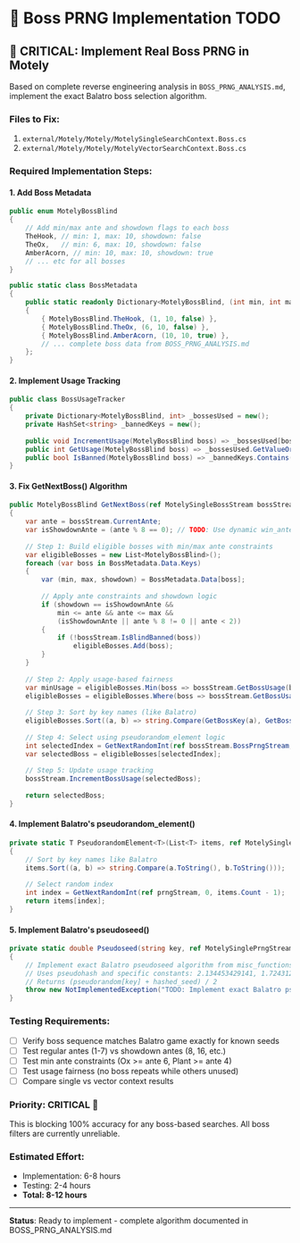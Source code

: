 # 🎯 Boss PRNG Implementation TODO

## 🚨 **CRITICAL: Implement Real Boss PRNG in Motely**

Based on complete reverse engineering analysis in `BOSS_PRNG_ANALYSIS.md`, implement the exact Balatro boss selection algorithm.

### **Files to Fix:**
1. `external/Motely/Motely/MotelySingleSearchContext.Boss.cs`
2. `external/Motely/Motely/MotelyVectorSearchContext.Boss.cs`

### **Required Implementation Steps:**

#### **1. Add Boss Metadata**
```csharp
public enum MotelyBossBlind
{
    // Add min/max ante and showdown flags to each boss
    TheHook, // min: 1, max: 10, showdown: false
    TheOx,   // min: 6, max: 10, showdown: false  
    AmberAcorn, // min: 10, max: 10, showdown: true
    // ... etc for all bosses
}

public static class BossMetadata 
{
    public static readonly Dictionary<MotelyBossBlind, (int min, int max, bool showdown)> Data = new()
    {
        { MotelyBossBlind.TheHook, (1, 10, false) },
        { MotelyBossBlind.TheOx, (6, 10, false) },
        { MotelyBossBlind.AmberAcorn, (10, 10, true) },
        // ... complete boss data from BOSS_PRNG_ANALYSIS.md
    };
}
```

#### **2. Implement Usage Tracking**
```csharp
public class BossUsageTracker
{
    private Dictionary<MotelyBossBlind, int> _bossesUsed = new();
    private HashSet<string> _bannedKeys = new();
    
    public void IncrementUsage(MotelyBossBlind boss) => _bossesUsed[boss]++;
    public int GetUsage(MotelyBossBlind boss) => _bossesUsed.GetValueOrDefault(boss, 0);
    public bool IsBanned(MotelyBossBlind boss) => _bannedKeys.Contains(boss.ToString());
}
```

#### **3. Fix GetNextBoss() Algorithm**
```csharp
public MotelyBossBlind GetNextBoss(ref MotelySingleBossStream bossStream)
{
    var ante = bossStream.CurrentAnte;
    var isShowdownAnte = (ante % 8 == 0); // TODO: Use dynamic win_ante
    
    // Step 1: Build eligible bosses with min/max ante constraints
    var eligibleBosses = new List<MotelyBossBlind>();
    foreach (var boss in BossMetadata.Data.Keys)
    {
        var (min, max, showdown) = BossMetadata.Data[boss];
        
        // Apply ante constraints and showdown logic
        if (showdown == isShowdownAnte && 
            min <= ante && ante <= max && 
            (isShowdownAnte || ante % 8 != 0 || ante < 2))
        {
            if (!bossStream.IsBlindBanned(boss))
                eligibleBosses.Add(boss);
        }
    }
    
    // Step 2: Apply usage-based fairness
    var minUsage = eligibleBosses.Min(boss => bossStream.GetBossUsage(boss));
    eligibleBosses = eligibleBosses.Where(boss => bossStream.GetBossUsage(boss) == minUsage).ToList();
    
    // Step 3: Sort by key names (like Balatro)
    eligibleBosses.Sort((a, b) => string.Compare(GetBossKey(a), GetBossKey(b)));
    
    // Step 4: Select using pseudorandom_element logic
    int selectedIndex = GetNextRandomInt(ref bossStream.BossPrngStream, 0, eligibleBosses.Count - 1);
    var selectedBoss = eligibleBosses[selectedIndex];
    
    // Step 5: Update usage tracking
    bossStream.IncrementBossUsage(selectedBoss);
    
    return selectedBoss;
}
```

#### **4. Implement Balatro's pseudorandom_element()**
```csharp
private static T PseudorandomElement<T>(List<T> items, ref MotelySinglePrngStream prngStream)
{
    // Sort by key names like Balatro
    items.Sort((a, b) => string.Compare(a.ToString(), b.ToString()));
    
    // Select random index
    int index = GetNextRandomInt(ref prngStream, 0, items.Count - 1);
    return items[index];
}
```

#### **5. Implement Balatro's pseudoseed()**
```csharp
private static double Pseudoseed(string key, ref MotelySinglePrngStream prngStream)
{
    // Implement exact Balatro pseudoseed algorithm from misc_functions.lua:298
    // Uses pseudohash and specific constants: 2.134453429141, 1.72431234
    // Returns (pseudorandom[key] + hashed_seed) / 2
    throw new NotImplementedException("TODO: Implement exact Balatro pseudoseed algorithm");
}
```

### **Testing Requirements:**
- [ ] Verify boss sequence matches Balatro game exactly for known seeds
- [ ] Test regular antes (1-7) vs showdown antes (8, 16, etc.)
- [ ] Test min ante constraints (Ox >= ante 6, Plant >= ante 4)
- [ ] Test usage fairness (no boss repeats while others unused)
- [ ] Compare single vs vector context results

### **Priority: CRITICAL** 🚨
This is blocking 100% accuracy for any boss-based searches. All boss filters are currently unreliable.

### **Estimated Effort:** 
- Implementation: 6-8 hours
- Testing: 2-4 hours  
- **Total: 8-12 hours**

---

**Status**: Ready to implement - complete algorithm documented in BOSS_PRNG_ANALYSIS.md